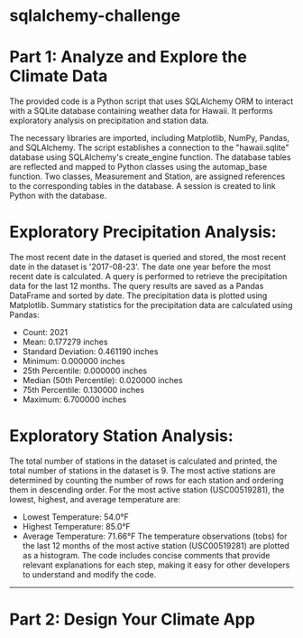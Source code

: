 # sqlalchemy-challenge
# Part 1: Analyze and Explore the Climate Data

The provided code is a Python script that uses SQLAlchemy ORM to interact with a SQLite database containing weather data for Hawaii. It performs exploratory analysis on precipitation and station data.

The necessary libraries are imported, including Matplotlib, NumPy, Pandas, and SQLAlchemy.
The script establishes a connection to the "hawaii.sqlite" database using SQLAlchemy's create_engine function.
The database tables are reflected and mapped to Python classes using the automap_base function.
Two classes, Measurement and Station, are assigned references to the corresponding tables in the database.
A session is created to link Python with the database.
# Exploratory Precipitation Analysis:
The most recent date in the dataset is queried and stored, the most recent date in the dataset is '2017-08-23'.
The date one year before the most recent date is calculated.
A query is performed to retrieve the precipitation data for the last 12 months.
The query results are saved as a Pandas DataFrame and sorted by date.
The precipitation data is plotted using Matplotlib.
Summary statistics for the precipitation data are calculated using Pandas:
- Count: 2021
- Mean: 0.177279 inches
- Standard Deviation: 0.461190 inches
- Minimum: 0.000000 inches
- 25th Percentile: 0.000000 inches
- Median (50th Percentile): 0.020000 inches
- 75th Percentile: 0.130000 inches
- Maximum: 6.700000 inches
# Exploratory Station Analysis:
The total number of stations in the dataset is calculated and printed, the total number of stations in the dataset is 9.
The most active stations are determined by counting the number of rows for each station and ordering them in descending order.
For the most active station (USC00519281), the lowest, highest, and average temperature are:
- Lowest Temperature: 54.0°F
- Highest Temperature: 85.0°F
- Average Temperature: 71.66°F
The temperature observations (tobs) for the last 12 months of the most active station (USC00519281) are plotted as a histogram.
The code includes concise comments that provide relevant explanations for each step, making it easy for other developers to understand and modify the code.

_____________________________________________________________________________________________________________________________________________
# Part 2: Design Your Climate App
